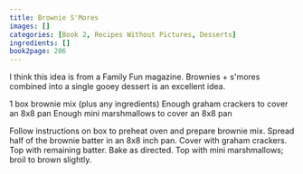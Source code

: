 ```yaml
---
title: Brownie S'Mores
images: []
categories: [Book 2, Recipes Without Pictures, Desserts]
ingredients: []
book2page: 206
---
```


I think this idea is from a Family Fun magazine. Brownies + s'mores combined into a single gooey dessert is an excellent idea. 

1 box brownie mix (plus any ingredients) Enough graham crackers to cover an 8x8 pan Enough mini marshmallows to cover an 8x8 pan 

Follow instructions on box to preheat oven and prepare brownie mix. Spread half of the brownie batter in an 8x8 inch pan. Cover with graham crackers. Top with remaining batter. Bake as directed. Top with mini marshmallows; broil to brown slightly.